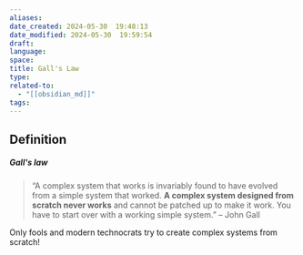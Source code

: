 ```yaml
---
aliases: 
date_created: 2024-05-30  19:48:13
date_modified: 2024-05-30  19:59:54
draft: 
language: 
space: 
title: Gall's Law
type: 
related-to:
  - "[[obsidian_md]]"
tags: 
---
```

## Definition

##### Gall's law

> “A complex system that works is invariably found to have evolved from a simple system that worked. **A complex system designed from scratch never works** and cannot be patched up to make it work. You have to start over with a working simple system.”
> – John Gall

Only fools and modern technocrats try to create complex systems from scratch!